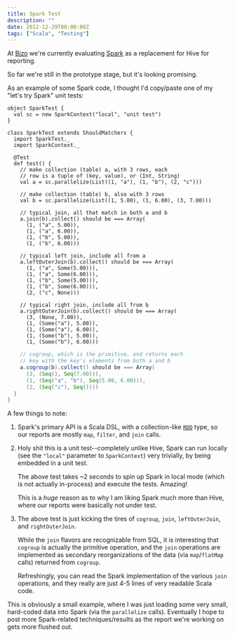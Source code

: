 ```yaml
---
title: Spark Test
description: ""
date: 2012-12-29T00:00:00Z
tags: ["Scala", "Testing"]
---
```




At [Bizo](http://www.bizo.com) we're currently evaluating [Spark](http://www.spark-project.org) as a replacement for Hive for reporting.

So far we're still in the prototype stage, but it's looking promising.

As an example of some Spark code, I thought I'd copy/paste one of my "let's try Spark" unit tests:

    object SparkTest {
      val sc = new SparkContext("local", "unit test")
    }

    class SparkTest extends ShouldMatchers {
      import SparkTest._
      import SparkContext._

      @Test
      def test() {
        // make collection (table) a, with 3 rows, each
        // row is a tuple of (key, value), or (Int, String)
        val a = sc.parallelize(List((1, "a"), (1, "b"), (2, "c")))

        // make collection (table) b, also with 3 rows
        val b = sc.parallelize(List((1, 5.00), (1, 6.00), (3, 7.00)))

        // typical join, all that match in both a and b
        a.join(b).collect() should be === Array(
          (1, ("a", 5.00)),
          (1, ("a", 6.00)),
          (1, ("b", 5.00)),
          (1, ("b", 6.00)))

        // typical left join, include all from a
        a.leftOuterJoin(b).collect() should be === Array(
          (1, ("a", Some(5.00))),
          (1, ("a", Some(6.00))),
          (1, ("b", Some(5.00))),
          (1, ("b", Some(6.00))),
          (2, ("c", None)))

        // typical right join, include all from b
        a.rightOuterJoin(b).collect() should be === Array(
          (3, (None, 7.00)),
          (1, (Some("a"), 5.00)),
          (1, (Some("a"), 6.00)),
          (1, (Some("b"), 5.00)),
          (1, (Some("b"), 6.00)))

```scala
    // cogroup, which is the primitive, and returns each
    // key with the key's elements from both a and b
    a.cogroup(b).collect() should be === Array(
      (3, (Seq(), Seq(7.00))),
      (1, (Seq("a", "b"), Seq(5.00, 6.00))),
      (2, (Seq("c"), Seq())))
  }
}
```

A few things to note:

1. Spark's primary API is a Scala DSL, with a collection-like [`RDD`](http://www.spark-project.org/docs/0.6.0/api/core/index.html#spark.RDD) type, so our reports are mostly `map`, `filter`, and `join` calls.

2. Holy shit this is a unit test--completely unlike Hive, Spark can run locally (see the `"local"` parameter to `SparkContext`) very trivially, by being embedded in a unit test.

   The above test takes ~2 seconds to spin up Spark in local mode (which is not actually in-process) and execute the tests. Amazing!

   This is a *huge* reason as to why I am liking Spark much more than Hive, where our reports were basically not under test.

3. The above test is just kicking the tires of `cogroup`, `join`, `leftOuterJoin`, and `rightOuterJoin`.

   While the `join` flavors are recognizable from SQL, it is interesting that `cogroup` is actually the primitive operation, and the `join` operations are implemented as secondary reorganizations of the data (via `map`/`flatMap` calls) returned from `cogroup`.

   Refreshingly, you can read the Spark implementation of the various `join` operations, and they really are just 4-5 lines of very readable Scala code.

This is obviously a small example, where I was just loading some very small, hard-coded data into Spark (via the `parallelize` calls). Eventually I hope to post more Spark-related techniques/results as the report we're working on gets more flushed out.
